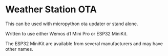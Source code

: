 # Weather Station OTA

This can be used with micropython ota updater or stand alone.

Written to use either Wemos d1 Mini Pro or ESP32 MiniKit.

The ESP32 MiniKit are available from several manufacturers and may have other names.




